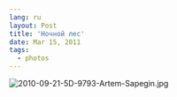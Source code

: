```yaml
---
lang: ru
layout: Post
title: 'Ночной лес'
date: Mar 15, 2011
tags:
  - photos
---
```


![2010-09-21-5D-9793-Artem-Sapegin.jpg](photo://346)

